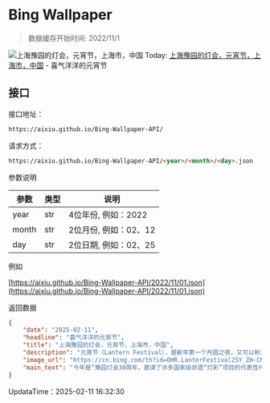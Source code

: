 # Bing Wallpaper

> 数据缓存开始时间: 2022/11/1

![上海豫园的灯会，元宵节，上海市，中国](https://cn.bing.com/th?id=OHR.LanterFestival25Y_ZH-CN8547998003_1920x1080.webp)
Today: [上海豫园的灯会，元宵节，上海市，中国](https://cn.bing.com/th?id=OHR.LanterFestival25Y_ZH-CN8547998003_1920x1080.webp) - 喜气洋洋的元宵节

## 接口

接口地址：

```html
https://aixiu.github.io/Bing-Wallpaper-API/
```

请求方式：

```html
https://aixiu.github.io/Bing-Wallpaper-API/<year>/<month>/<day>.json
```

参数说明

| 参数 | 类型 | 说明 |
| - | - | - |
| year | str | 4位年份, 例如：2022 |
| month | str | 2位月份, 例如：02、12 |
| day | str | 2位日期, 例如：02、25 |

例如

[https://aixiu.github.io/Bing-Wallpaper-API/2022/11/01.json](https://aixiu.github.io/Bing-Wallpaper-API/2022/11/01.json)

返回数据

```json
{
    "date": "2025-02-11",
    "headline": "喜气洋洋的元宵节",
    "title": "上海豫园的灯会，元宵节，上海市，中国",
    "description": "元宵节（Lantern Festival），是新年第一个月圆之夜，又可以称为“闹元宵”，是中国春节年俗活动的“压轴戏”。人们在这一天可以出门赏月、燃灯放焰、喜猜灯谜、共吃元宵、汤圆，合家团聚、同庆佳节，其乐融融。观赏花灯是中国人在这一天一项重大活动。上海豫园的灯会尤其精彩。",
    "image_url": "https://cn.bing.com/th?id=OHR.LanterFestival25Y_ZH-CN8547998003_1920x1080.webp",
    "main_text": "今年是“豫园灯会30周年，邀请了许多国家级非遗“灯彩”项目的代表性传承人来参与此次灯会。"
}
```

UpdataTime：2025-02-11 16:32:30
